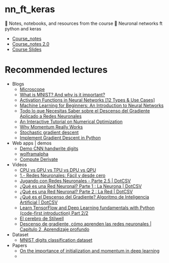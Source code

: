 # nn_ft_keras
📖 Notes, notebooks, and resources from the course 👾 Neuronal networks ft python and keras

* [Course_notes](https://github.com/ichcanziho/Deep_Learnining_Platzi/blob/master/1%20Curso%20de%20fundamentos%20de%20redes%20neuronales/README.MD)
* [Course_notes 2.0](https://erickordazr.notion.site/20-Funciones-de-activaci-n-6ad24dcb27414fc4b04bcac4d5a94791)
* [Course Slides](https://github.com/DLesmes/nn_ft_keras/blob/main/slides_redes_neuronales_89023833-92a7-4f38-aa2a-776b5d940924.pdf)

# Recommended lectures

* Blogs
  * [Microscope](https://microscope.openai.com/models)
  * [What is MNIST? And why is it important?](https://selectstar-ai.medium.com/what-is-mnist-and-why-is-it-important-e9a269edbad5)
  * [Activation Functions in Neural Networks [12 Types & Use Cases]](https://www.v7labs.com/blog/neural-networks-activation-functions)
  * [Machine Learning for Beginners: An Introduction to Neural Networks](https://towardsdatascience.com/machine-learning-for-beginners-an-introduction-to-neural-networks-d49f22d238f9)
  * [Todo lo que Necesitas Saber sobre el Descenso del Gradiente Aplicado a Redes Neuronales](https://medium.com/metadatos/todo-lo-que-necesitas-saber-sobre-el-descenso-del-gradiente-aplicado-a-redes-neuronales-19bdbb706a78)
  * [An Interactive Tutorial on Numerical Optimization](https://www.benfrederickson.com/numerical-optimization/)
  * [Why Momentum Really Works](https://distill.pub/2017/momentum/)
  * [Stochastic gradient descent ](https://realpython.com/gradient-descent-algorithm-python/#:~:text=Stochastic%20gradient%20descent%20is%20an,an%20inexact%20but%20powerful%20technique.)
  * [Implement Gradient Descent in Python](https://towardsdatascience.com/implement-gradient-descent-in-python-9b93ed7108d1)
* Web apps | demos
  * [Demo CNN handwrite digits](https://adamharley.com/nn_vis/cnn/3d.html)
  * [wolframalpha](https://www.wolframalpha.com/)
  * [Compute Derivate](https://www.desmos.com/calculator/l0puzw0zvm) 
* Videos
  * [CPU vs GPU vs TPU vs DPU vs QPU](https://www.youtube.com/watch?v=r5NQecwZs1A)
  * [1.- Redes Neuronales: Fácil y desde cero](https://www.youtube.com/watch?v=jaEIv_E29sk&list=PLAnA8FVrBl8AWkZmbswwWiF8a_52dQ3JQ)
  * [Jugando con Redes Neuronales - Parte 2.5 | DotCSV](https://www.youtube.com/watch?v=FVozZVUNOOA&t=203s)
  * [¿Qué es una Red Neuronal? Parte 1 : La Neurona | DotCSV](https://www.youtube.com/watch?v=MRIv2IwFTPg&list=PL-Ogd76BhmcB9OjPucsnc2-piEE96jJDQ)
  * [¿Qué es una Red Neuronal? Parte 2 : La Red | DotCSV](https://www.youtube.com/watch?v=uwbHOpp9xkc&list=PL-Ogd76BhmcB9OjPucsnc2-piEE96jJDQ&index=3)
  * [¿Qué es el Descenso del Gradiente? Algoritmo de Inteligencia Artificial | DotCSV](https://www.youtube.com/watch?v=A6FiCDoz8_4)
  * [Learn TensorFlow and Deep Learning fundamentals with Python (code-first introduction) Part 2/2](https://www.youtube.com/watch?v=ZUKz4125WNI)
  * [El cerebro de Stilwell](https://www.youtube.com/watch?v=rA5qnZUXcqo)
  * [Descenso de gradiente, cómo aprenden las redes neuronales | Capítulo 2, Aprendizaje profundo](https://www.youtube.com/watch?v=IHZwWFHWa-w)
* Dataset
  * [MNIST digits classification dataset](https://keras.io/api/datasets/mnist/)
* Papers
  * [On the importance of initialization and momentum in deep learning](https://web.archive.org/web/20150922064556/https://www.jmlr.org/proceedings/papers/v28/sutskever13.pdf)
  *   
